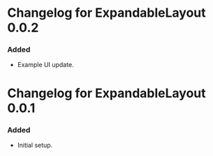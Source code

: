 # Changelog for ExpandableLayout 0.0.2
### Added
* Example UI update.

# Changelog for ExpandableLayout 0.0.1
### Added
* Initial setup.
